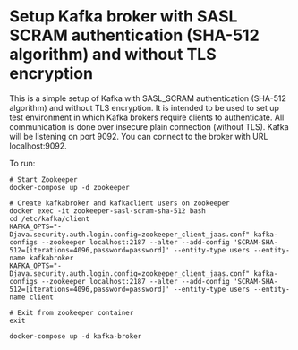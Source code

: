 # Setup Kafka broker with SASL SCRAM authentication (SHA-512 algorithm) and without TLS encryption

This is a simple setup of Kafka with SASL_SCRAM authentication (SHA-512 algorithm) and without TLS encryption. 
It is intended to be used to set up test environment in which Kafka brokers require clients to authenticate.
All communication is done over insecure plain connection (without TLS).
Kafka will be listening on port 9092. You can connect to the broker with URL localhost:9092.

To run:
```shell
# Start Zookeeper
docker-compose up -d zookeeper

# Create kafkabroker and kafkaclient users on zookeeper
docker exec -it zookeeper-sasl-scram-sha-512 bash
cd /etc/kafka/client
KAFKA_OPTS="-Djava.security.auth.login.config=zookeeper_client_jaas.conf" kafka-configs --zookeeper localhost:2187 --alter --add-config 'SCRAM-SHA-512=[iterations=4096,password=password]' --entity-type users --entity-name kafkabroker
KAFKA_OPTS="-Djava.security.auth.login.config=zookeeper_client_jaas.conf" kafka-configs --zookeeper localhost:2187 --alter --add-config 'SCRAM-SHA-512=[iterations=4096,password=password]' --entity-type users --entity-name client

# Exit from zookeeper container
exit

docker-compose up -d kafka-broker
```
